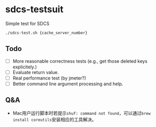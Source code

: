 # sdcs-testsuit
Simple test for SDCS

```sh
./sdcs-test.sh {cache_server_number}
```

## Todo
- [ ] More reasonable correctness tests (e.g., get those deleted keys explicitely.)
- [ ] Evaluate return value.
- [ ] Real performance test (by jmeter?)
- [ ] Better command line argument processing and help.

## Q&A
- Mac用户运行脚本时若提示`shuf: command not found`，可以通过`brew install coreutils`安装相应的工具解决。
